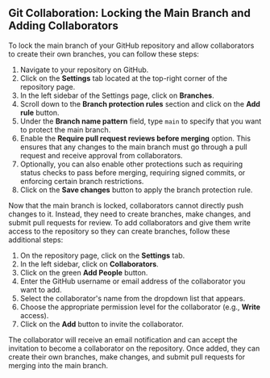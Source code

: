 ## Git Collaboration: Locking the Main Branch and Adding Collaborators

To lock the main branch of your GitHub repository and allow collaborators to create their own branches, you can follow these steps:

1. Navigate to your repository on GitHub.
2. Click on the **Settings** tab located at the top-right corner of the repository page.
3. In the left sidebar of the Settings page, click on **Branches**.
4. Scroll down to the **Branch protection rules** section and click on the **Add rule** button.
5. Under the **Branch name pattern** field, type `main` to specify that you want to protect the main branch.
6. Enable the **Require pull request reviews before merging** option. This ensures that any changes to the main branch must go through a pull request and receive approval from collaborators.
7. Optionally, you can also enable other protections such as requiring status checks to pass before merging, requiring signed commits, or enforcing certain branch restrictions.
8. Click on the **Save changes** button to apply the branch protection rule.

Now that the main branch is locked, collaborators cannot directly push changes to it. Instead, they need to create branches, make changes, and submit pull requests for review. To add collaborators and give them write access to the repository so they can create branches, follow these additional steps:

1. On the repository page, click on the **Settings** tab.
2. In the left sidebar, click on **Collaborators**.
3. Click on the green **Add People** button.
4. Enter the GitHub username or email address of the collaborator you want to add.
5. Select the collaborator's name from the dropdown list that appears.
6. Choose the appropriate permission level for the collaborator (e.g., **Write** access).
7. Click on the **Add** button to invite the collaborator.

The collaborator will receive an email notification and can accept the invitation to become a collaborator on the repository. Once added, they can create their own branches, make changes, and submit pull requests for merging into the main branch.

